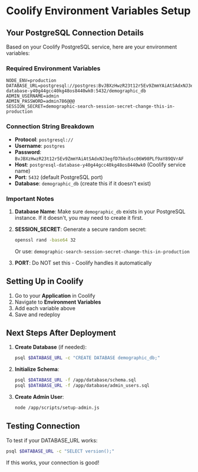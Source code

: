 # Coolify Environment Variables Setup

## Your PostgreSQL Connection Details

Based on your Coolify PostgreSQL service, here are your environment variables:

### Required Environment Variables

```env
NODE_ENV=production
DATABASE_URL=postgresql://postgres:BvJBXzHwzR23t12r5Ev9ZmmYAiAtSAdxNJ3egfD7bko5sc06W98PLf9aY89QVrAF@postgresql-database-y40g44gcc40kg48os8440wk0:5432/demographic_db
ADMIN_USERNAME=admin
ADMIN_PASSWORD=admin786@@@
SESSION_SECRET=demographic-search-session-secret-change-this-in-production
```

### Connection String Breakdown

- **Protocol**: `postgresql://`
- **Username**: `postgres`
- **Password**: `BvJBXzHwzR23t12r5Ev9ZmmYAiAtSAdxNJ3egfD7bko5sc06W98PLf9aY89QVrAF`
- **Host**: `postgresql-database-y40g44gcc40kg48os8440wk0` (Coolify service name)
- **Port**: `5432` (default PostgreSQL port)
- **Database**: `demographic_db` (create this if it doesn't exist)

### Important Notes

1. **Database Name**: Make sure `demographic_db` exists in your PostgreSQL instance. If it doesn't, you may need to create it first.

2. **SESSION_SECRET**: Generate a secure random secret:
   ```bash
   openssl rand -base64 32
   ```
   Or use: `demographic-search-session-secret-change-this-in-production`

3. **PORT**: Do NOT set this - Coolify handles it automatically

## Setting Up in Coolify

1. Go to your **Application** in Coolify
2. Navigate to **Environment Variables**
3. Add each variable above
4. Save and redeploy

## Next Steps After Deployment

1. **Create Database** (if needed):
   ```bash
   psql $DATABASE_URL -c "CREATE DATABASE demographic_db;"
   ```

2. **Initialize Schema**:
   ```bash
   psql $DATABASE_URL -f /app/database/schema.sql
   psql $DATABASE_URL -f /app/database/admin_users.sql
   ```

3. **Create Admin User**:
   ```bash
   node /app/scripts/setup-admin.js
   ```

## Testing Connection

To test if your DATABASE_URL works:

```bash
psql $DATABASE_URL -c "SELECT version();"
```

If this works, your connection is good!

